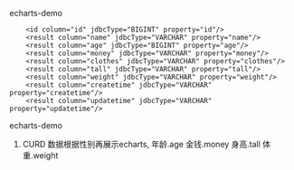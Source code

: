 echarts-demo

        <id column="id" jdbcType="BIGINT" property="id"/>
        <result column="name" jdbcType="VARCHAR" property="name"/>
        <result column="age" jdbcType="BIGINT" property="age"/>
        <result column="money" jdbcType="VARCHAR" property="money"/>
        <result column="clothes" jdbcType="VARCHAR" property="clothes"/>
        <result column="tall" jdbcType="VARCHAR" property="tall"/>
        <result column="weight" jdbcType="VARCHAR" property="weight"/>
        <result column="createtime" jdbcType="VARCHAR" property="createtime"/>
        <result column="updatetime" jdbcType="VARCHAR" property="updatetime"/>

echarts-demo
1. CURD 
数据根据性别再展示echarts, 年龄.age 金钱.money 身高.tall 体重.weight